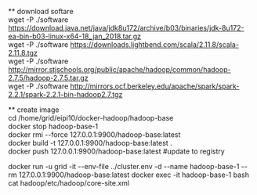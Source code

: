 ** download softare    
wget -P ./software https://download.java.net/java/jdk8u172/archive/b03/binaries/jdk-8u172-ea-bin-b03-linux-x64-18_jan_2018.tar.gz    
wget -P ./software https://downloads.lightbend.com/scala/2.11.8/scala-2.11.8.tgz  
wget -P ./software http://mirror.stjschools.org/public/apache/hadoop/common/hadoop-2.7.5/hadoop-2.7.5.tar.gz    
wget -P ./software http://mirrors.ocf.berkeley.edu/apache/spark/spark-2.2.1/spark-2.2.1-bin-hadoop2.7.tgz   
  
**  create image  
cd /home/grid/eipi10/docker-hadoop/hadoop-base  
docker stop hadoop-base-1  
docker rmi --force 127.0.0.1:9900/hadoop-base:latest  
docker build -t 127.0.0.1:9900/hadoop-base:latest .  
docker push 127.0.0.1:9900/hadoop-base:latest #update to registry

docker run -u grid -it --env-file  ../cluster.env -d  --name hadoop-base-1 --rm 127.0.0.1:9900/hadoop-base:latest
docker exec -it hadoop-base-1 bash
cat hadoop/etc/hadoop/core-site.xml 

